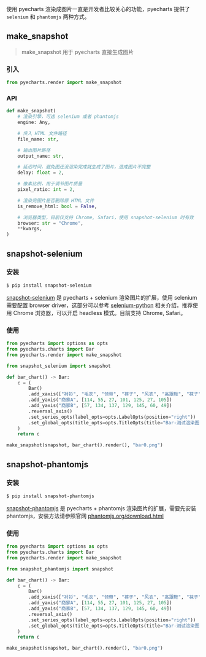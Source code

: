 使用 pyecharts 渲染成图片一直是开发者比较关心的功能，pyecharts 提供了 `selenium` 和 `phantomjs` 两种方式。

## make_snapshot

> make_snapshot 用于 pyecharts 直接生成图片

### 引入

```python
from pyecharts.render import make_snapshot
```

### API

```python
def make_snapshot(
    # 渲染引擎，可选 selenium 或者 phantomjs
    engine: Any,

    # 传入 HTML 文件路径
    file_name: str,

    # 输出图片路径
    output_name: str,

    # 延迟时间，避免图还没渲染完成就生成了图片，造成图片不完整
    delay: float = 2,

    # 像素比例，用于调节图片质量
    pixel_ratio: int = 2,

    # 渲染完图片是否删除原 HTML 文件
    is_remove_html: bool = False,

    # 浏览器类型，目前仅支持 Chrome, Safari，使用 snapshot-selenium 时有效
    browser: str = "Chrome",
    **kwargs,
)
```

## snapshot-selenium

### 安装

```shell
$ pip install snapshot-selenium
```

[snapshot-selenium](https://github.com/pyecharts/snapshot-selenium) 是 pyecharts + selenium 渲染图片的扩展，使用 selenium 需要配置 browser driver，这部分可以参考 [selenium-python](https://selenium-python.readthedocs.io/installation.html#drivers) 相关介绍，推荐使用 Chrome 浏览器，可以开启 headless 模式。目前支持 Chrome, Safari。


### 使用

```python
from pyecharts import options as opts
from pyecharts.charts import Bar
from pyecharts.render import make_snapshot

from snapshot_selenium import snapshot

def bar_chart() -> Bar:
    c = (
        Bar()
        .add_xaxis(["衬衫", "毛衣", "领带", "裤子", "风衣", "高跟鞋", "袜子"])
        .add_yaxis("商家A", [114, 55, 27, 101, 125, 27, 105])
        .add_yaxis("商家B", [57, 134, 137, 129, 145, 60, 49])
        .reversal_axis()
        .set_series_opts(label_opts=opts.LabelOpts(position="right"))
        .set_global_opts(title_opts=opts.TitleOpts(title="Bar-测试渲染图片"))
    )
    return c

make_snapshot(snapshot, bar_chart().render(), "bar0.png")
```

## snapshot-phantomjs

### 安装

```shell
$ pip install snapshot-phantomjs
```

[snapshot-phantomjs](https://github.com/pyecharts/snapshot-phantomjs) 是 pyecharts + phantomjs 渲染图片的扩展，需要先安装 phantomjs，安装方法请参照官网 [phantomjs.org/download.html](http://phantomjs.org/download.html)

### 使用

```python
from pyecharts import options as opts
from pyecharts.charts import Bar
from pyecharts.render import make_snapshot

from snapshot_phantomjs import snapshot

def bar_chart() -> Bar:
    c = (
        Bar()
        .add_xaxis(["衬衫", "毛衣", "领带", "裤子", "风衣", "高跟鞋", "袜子"])
        .add_yaxis("商家A", [114, 55, 27, 101, 125, 27, 105])
        .add_yaxis("商家B", [57, 134, 137, 129, 145, 60, 49])
        .reversal_axis()
        .set_series_opts(label_opts=opts.LabelOpts(position="right"))
        .set_global_opts(title_opts=opts.TitleOpts(title="Bar-测试渲染图片"))
    )
    return c

make_snapshot(snapshot, bar_chart().render(), "bar0.png")
```
